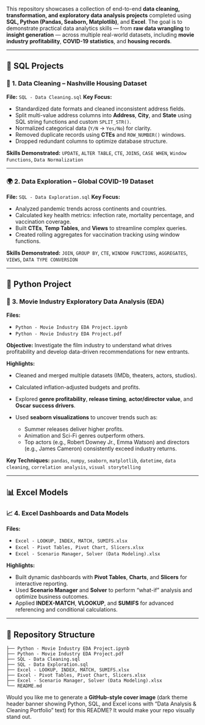 This repository showcases a collection of end-to-end **data cleaning, transformation, and exploratory data analysis projects** completed using **SQL, Python (Pandas, Seaborn, Matplotlib)**, and **Excel**.
The goal is to demonstrate practical data analytics skills — from **raw data wrangling** to **insight generation** — across multiple real-world datasets, including **movie industry profitability**, **COVID-19 statistics**, and **housing records**.

---

## 🧹 SQL Projects

### 🧩 **1. Data Cleaning – Nashville Housing Dataset**

**File:** `SQL - Data Cleaning.sql`
**Key Focus:**

* Standardized date formats and cleaned inconsistent address fields.
* Split multi-value address columns into **Address**, **City**, and **State** using SQL string functions and custom `SPLIT_STR()`.
* Normalized categorical data (`Y/N` → `Yes/No`) for clarity.
* Removed duplicate records using **CTEs** and `ROW_NUMBER()` windows.
* Dropped redundant columns to optimize database structure.

**Skills Demonstrated:**
`UPDATE`, `ALTER TABLE`, `CTE`, `JOINS`, `CASE WHEN`, `Window Functions`, `Data Normalization`

---

### 🌍 **2. Data Exploration – Global COVID-19 Dataset**

**File:** `SQL - Data Exploration.sql`
**Key Focus:**

* Analyzed pandemic trends across continents and countries.
* Calculated key health metrics: infection rate, mortality percentage, and vaccination coverage.
* Built **CTEs**, **Temp Tables**, and **Views** to streamline complex queries.
* Created rolling aggregates for vaccination tracking using window functions.

**Skills Demonstrated:**
`JOIN`, `GROUP BY`, `CTE`, `WINDOW FUNCTIONS`, `AGGREGATES`, `VIEWS`, `DATA TYPE CONVERSION`

---

## 🐍 Python Project

### 🎥 **3. Movie Industry Exploratory Data Analysis (EDA)**

**Files:**

* `Python - Movie Industry EDA Project.ipynb`
* `Python - Movie Industry EDA Project.pdf`

**Objective:**
Investigate the film industry to understand what drives profitability and develop data-driven recommendations for new entrants.

**Highlights:**

* Cleaned and merged multiple datasets (IMDb, theaters, actors, studios).
* Calculated inflation-adjusted budgets and profits.
* Explored **genre profitability**, **release timing**, **actor/director value**, and **Oscar success drivers**.
* Used **seaborn visualizations** to uncover trends such as:

  * Summer releases deliver higher profits.
  * Animation and Sci-Fi genres outperform others.
  * Top actors (e.g., Robert Downey Jr., Emma Watson) and directors (e.g., James Cameron) consistently exceed industry returns.

**Key Techniques:**
`pandas`, `numpy`, `seaborn`, `matplotlib`, `datetime`, `data cleaning`, `correlation analysis`, `visual storytelling`

---

## 📊 Excel Models

### 📈 **4. Excel Dashboards and Data Models**

**Files:**

* `Excel - LOOKUP, INDEX, MATCH, SUMIFS.xlsx`
* `Excel - Pivot Tables, Pivot Chart, Slicers.xlsx`
* `Excel - Scenario Manager, Solver (Data Modeling).xlsx`

**Highlights:**

* Built dynamic dashboards with **Pivot Tables**, **Charts**, and **Slicers** for interactive reporting.
* Used **Scenario Manager** and **Solver** to perform “what-if” analysis and optimize business outcomes.
* Applied **INDEX-MATCH**, **VLOOKUP**, and **SUMIFS** for advanced referencing and conditional calculations.

---

## 📂 Repository Structure

```
├── Python - Movie Industry EDA Project.ipynb
├── Python - Movie Industry EDA Project.pdf
├── SQL - Data Cleaning.sql
├── SQL - Data Exploration.sql
├── Excel - LOOKUP, INDEX, MATCH, SUMIFS.xlsx
├── Excel - Pivot Tables, Pivot Chart, Slicers.xlsx
├── Excel - Scenario Manager, Solver (Data Modeling).xlsx
└── README.md
```
Would you like me to generate a **GitHub-style cover image** (dark theme header banner showing Python, SQL, and Excel icons with “Data Analysis & Cleaning Portfolio” text) for this README? It would make your repo visually stand out.

